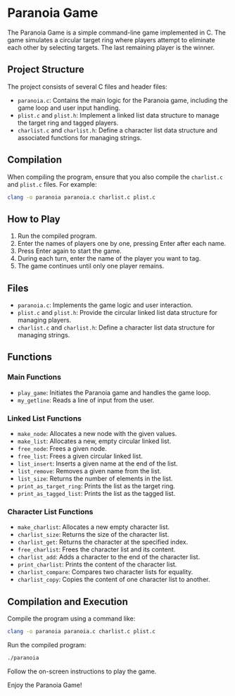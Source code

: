 # Paranoia Game

The Paranoia Game is a simple command-line game implemented in C. The game simulates a circular target ring where players attempt to eliminate each other by selecting targets. The last remaining player is the winner.

## Project Structure

The project consists of several C files and header files:

- `paranoia.c`: Contains the main logic for the Paranoia game, including the game loop and user input handling.
- `plist.c` and `plist.h`: Implement a linked list data structure to manage the target ring and tagged players.
- `charlist.c` and `charlist.h`: Define a character list data structure and associated functions for managing strings.

## Compilation

When compiling the program, ensure that you also compile the `charlist.c` and `plist.c` files. For example:

```bash
clang -o paranoia paranoia.c charlist.c plist.c
```

## How to Play

1. Run the compiled program.
2. Enter the names of players one by one, pressing Enter after each name.
3. Press Enter again to start the game.
4. During each turn, enter the name of the player you want to tag.
5. The game continues until only one player remains.

## Files

- `paranoia.c`: Implements the game logic and user interaction.
- `plist.c` and `plist.h`: Provide the circular linked list data structure for managing players.
- `charlist.c` and `charlist.h`: Define a character list data structure for managing strings.

## Functions

### Main Functions

- `play_game`: Initiates the Paranoia game and handles the game loop.
- `my_getline`: Reads a line of input from the user.

### Linked List Functions

- `make_node`: Allocates a new node with the given values.
- `make_list`: Allocates a new, empty circular linked list.
- `free_node`: Frees a given node.
- `free_list`: Frees a given circular linked list.
- `list_insert`: Inserts a given name at the end of the list.
- `list_remove`: Removes a given name from the list.
- `list_size`: Returns the number of elements in the list.
- `print_as_target_ring`: Prints the list as the target ring.
- `print_as_tagged_list`: Prints the list as the tagged list.

### Character List Functions

- `make_charlist`: Allocates a new empty character list.
- `charlist_size`: Returns the size of the character list.
- `charlist_get`: Returns the character at the specified index.
- `free_charlist`: Frees the character list and its content.
- `charlist_add`: Adds a character to the end of the character list.
- `print_charlist`: Prints the content of the character list.
- `charlist_compare`: Compares two character lists for equality.
- `charlist_copy`: Copies the content of one character list to another.

## Compilation and Execution

Compile the program using a command like:

```bash
clang -o paranoia paranoia.c charlist.c plist.c
```

Run the compiled program:

```bash
./paranoia
```

Follow the on-screen instructions to play the game.

Enjoy the Paranoia Game!

